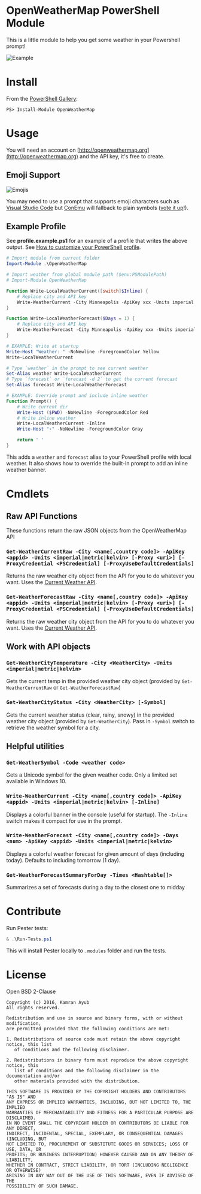 # OpenWeatherMap PowerShell Module

This is a little module to help you get some weather in your Powershell prompt!

![Example](https://user-images.githubusercontent.com/563819/28435471-a7393996-6d58-11e7-8cf2-3ec500b13aa1.png)

# Install

From the [PowerShell Gallery](https://www.powershellgallery.com):

    PS> Install-Module OpenWeatherMap

# Usage

You will need an account on [http://openweathermap.org](http://openweathermap.org) and the API key, it's free to create.

## Emoji Support

![Emojis](https://user-images.githubusercontent.com/563819/28435358-3690234e-6d58-11e7-9bf4-16bedf1177f6.png)

You may need to use a prompt that supports emoji characters such as [Visual Studio Code](http://code.visualstudio.com) but [ConEmu](https://conemu.github.io/) will fallback to plain symbols ([vote it up](https://github.com/Maximus5/ConEmu/issues/554)!).

## Example Profile

See **profile.example.ps1** for an example of a profile that writes the above output. 
See [How to customize your PowerShell profile](http://www.howtogeek.com/50236/customizing-your-powershell-profile/).

```powershell
# Import module from current folder
Import-Module .\OpenWeatherMap

# Import weather from global module path ($env:PSModulePath)
# Import-Module OpenWeatherMap

Function Write-LocalWeatherCurrent([switch]$Inline) {
    # Replace city and API key
    Write-WeatherCurrent -City Minneapolis -ApiKey xxx -Units imperial -Inline:$Inline
}

Function Write-LocalWeatherForecast($Days = 1) {
    # Replace city and API key
    Write-WeatherForecast -City Minneapolis -ApiKey xxx -Units imperial -Days $Days
}

# EXAMPLE: Write at startup
Write-Host "Weather: " -NoNewline -ForegroundColor Yellow
Write-LocalWeatherCurrent

# Type `weather` in the prompt to see current weather
Set-Alias weather Write-LocalWeatherCurrent
# Type `forecast` or `forecast -d 2` to get the current forecast
Set-Alias forecast Write-LocalWeatherForecast

# EXAMPLE: Override prompt and include inline weather
Function Prompt() {
    # Write current dir
    Write-Host ($PWD) -NoNewline -ForegroundColor Red
    # Write inline weather
    Write-LocalWeatherCurrent -Inline
    Write-Host "›" -NoNewline -ForegroundColor Gray

    return ' '
}
```

This adds a `weather` and `forecast` alias to your PowerShell profile with local weather. It also shows how to override the
built-in prompt to add an inline weather banner.

# Cmdlets

## Raw API Functions

These functions return the raw JSON objects from the OpenWeatherMap API

### `Get-WeatherCurrentRaw -City <name[,country code]> -ApiKey <appid> -Units <imperial|metric|kelvin> [-Proxy <uri>] [-ProxyCredential <PSCredential] [-ProxyUseDefaultCredentials]`

Returns the raw weather city object from the API for you to do whatever you want. 
Uses the [Current Weather API](http://openweathermap.org/current).

### `Get-WeatherForecastRaw -City <name[,country code]> -ApiKey <appid> -Units <imperial|metric|kelvin> [-Proxy <uri>] [-ProxyCredential <PSCredential] [-ProxyUseDefaultCredentials]`

Returns the raw weather city object from the API for you to do whatever you want. 
Uses the [Current Weather API](http://openweathermap.org/current).

## Work with API objects

### `Get-WeatherCityTemperature -City <WeatherCity> -Units <imperial|metric|kelvin>`

Gets the current temp in the provided weather city object (provided by `Get-WeatherCurrentRaw` or `Get-WeatherForecastRaw`)

### `Get-WeatherCityStatus -City <WeatherCity> [-Symbol]`

Gets the current weather status (clear, rainy, snowy) in the provided weather city object (provided by `Get-WeatherCity`).
Pass in `-Symbol` switch to retrieve the weather symbol for a city.

## Helpful utilities

### `Get-WeatherSymbol -Code <weather code>`

Gets a Unicode symbol for the given weather code. Only a limited set available in Windows 10.

### `Write-WeatherCurrent -City <name[,country code]> -ApiKey <appid> -Units <imperial|metric|kelvin> [-Inline]`

Displays a colorful banner in the console (useful for startup). The `-Inline` switch makes it compact for use in the prompt.

### `Write-WeatherForecast -City <name[,country code]> -Days <num> -ApiKey <appid> -Units <imperial|metric|kelvin>`

Displays a colorful weather forecast for given amount of days (including today). Defaults to including tomorrow (1 day).

### `Get-WeatherForecastSummaryForDay -Times <Hashtable[]>`

Summarizes a set of forecasts during a day to the closest one to midday

# Contribute

Run Pester tests:

```powershell
& .\Run-Tests.ps1
```

This will install Pester locally to `.modules` folder and run the tests.

# License

Open BSD 2-Clause

```
Copyright (c) 2016, Kamran Ayub
All rights reserved.

Redistribution and use in source and binary forms, with or without modification, 
are permitted provided that the following conditions are met:

1. Redistributions of source code must retain the above copyright notice, this list 
   of conditions and the following disclaimer.

2. Redistributions in binary form must reproduce the above copyright notice, this 
   list of conditions and the following disclaimer in the documentation and/or 
   other materials provided with the distribution.

THIS SOFTWARE IS PROVIDED BY THE COPYRIGHT HOLDERS AND CONTRIBUTORS "AS IS" AND 
ANY EXPRESS OR IMPLIED WARRANTIES, INCLUDING, BUT NOT LIMITED TO, THE IMPLIED 
WARRANTIES OF MERCHANTABILITY AND FITNESS FOR A PARTICULAR PURPOSE ARE DISCLAIMED. 
IN NO EVENT SHALL THE COPYRIGHT HOLDER OR CONTRIBUTORS BE LIABLE FOR ANY DIRECT, 
INDIRECT, INCIDENTAL, SPECIAL, EXEMPLARY, OR CONSEQUENTIAL DAMAGES (INCLUDING, BUT 
NOT LIMITED TO, PROCUREMENT OF SUBSTITUTE GOODS OR SERVICES; LOSS OF USE, DATA, OR 
PROFITS; OR BUSINESS INTERRUPTION) HOWEVER CAUSED AND ON ANY THEORY OF LIABILITY, 
WHETHER IN CONTRACT, STRICT LIABILITY, OR TORT (INCLUDING NEGLIGENCE OR OTHERWISE) 
ARISING IN ANY WAY OUT OF THE USE OF THIS SOFTWARE, EVEN IF ADVISED OF THE 
POSSIBILITY OF SUCH DAMAGE.
```
